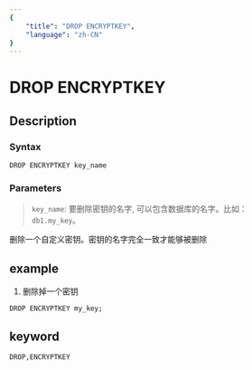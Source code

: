 ```yaml
---
{
    "title": "DROP ENCRYPTKEY",
    "language": "zh-CN"
}
---
```


<!-- 
Licensed to the Apache Software Foundation (ASF) under one
or more contributor license agreements.  See the NOTICE file
distributed with this work for additional information
regarding copyright ownership.  The ASF licenses this file
to you under the Apache License, Version 2.0 (the
"License"); you may not use this file except in compliance
with the License.  You may obtain a copy of the License at

  http://www.apache.org/licenses/LICENSE-2.0

Unless required by applicable law or agreed to in writing,
software distributed under the License is distributed on an
"AS IS" BASIS, WITHOUT WARRANTIES OR CONDITIONS OF ANY
KIND, either express or implied.  See the License for the
specific language governing permissions and limitations
under the License.
-->

# DROP ENCRYPTKEY

## Description

### Syntax

```
DROP ENCRYPTKEY key_name
```

### Parameters

> `key_name`: 要删除密钥的名字, 可以包含数据库的名字。比如：`db1.my_key`。

删除一个自定义密钥。密钥的名字完全一致才能够被删除

## example

1. 删除掉一个密钥

```
DROP ENCRYPTKEY my_key;
```

## keyword

    DROP,ENCRYPTKEY
